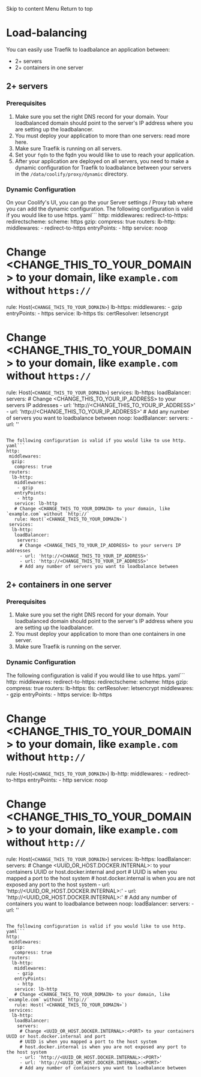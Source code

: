 Skip to content
Menu
Return to top
# Load-balancing ​
You can easily use Traefik to loadbalance an application between:
  * 2+ servers
  * 2+ containers in one server


## 2+ servers ​
### Prerequisites ​
  1. Make sure you set the right DNS record for your domain. Your loadbalanced domain should point to the server's IP address where you are setting up the loadbalancer.
  2. You must deploy your application to more than one servers: read more here.
  3. Make sure Traefik is running on all servers.
  4. Set your `fqdn` to the fqdn you would like to use to reach your application.
  5. After your application are deployed on all servers, you need to make a dynamic configuration for Traefik to loadbalance between your servers in the `/data/coolify/proxy/dynamic` directory.


### Dynamic Configuration ​
On your Coolify's UI, you can go the your Server settings / Proxy tab where you can add the dynamic configuration.
The following configuration is valid if you would like to use https.
yaml```
http:
 middlewares:
  redirect-to-https:
   redirectscheme:
    scheme: https
  gzip:
   compress: true
 routers:
  lb-http:
   middlewares:
    - redirect-to-https
   entryPoints:
    - http
   service: noop
   # Change <CHANGE_THIS_TO_YOUR_DOMAIN> to your domain, like `example.com` without `https://`
   rule: Host(`<CHANGE_THIS_TO_YOUR_DOMAIN>`)
  lb-https:
   middlewares:
    - gzip
   entryPoints:
    - https
   service: lb-https
   tls:
    certResolver: letsencrypt
   # Change <CHANGE_THIS_TO_YOUR_DOMAIN> to your domain, like `example.com` without `https://`
   rule: Host(`<CHANGE_THIS_TO_YOUR_DOMAIN>`)
 services:
  lb-https:
   loadBalancer:
    servers:
     # Change <CHANGE_THIS_TO_YOUR_IP_ADDRESS> to your servers IP addresses
     - url: 'http://<CHANGE_THIS_TO_YOUR_IP_ADDRESS>'
     - url: 'http://<CHANGE_THIS_TO_YOUR_IP_ADDRESS>'
     # Add any number of servers you want to loadbalance between
  noop:
   loadBalancer:
    servers:
     - url: ''
```

The following configuration is valid if you would like to use http.
yaml```
http:
 middlewares:
  gzip:
   compress: true
 routers:
  lb-http:
   middlewares:
    - gzip
   entryPoints:
    - http
   service: lb-http
   # Change <CHANGE_THIS_TO_YOUR_DOMAIN> to your domain, like `example.com` without `http://`
   rule: Host(`<CHANGE_THIS_TO_YOUR_DOMAIN>`)
 services:
  lb-http:
   loadBalancer:
    servers:
     # Change <CHANGE_THIS_TO_YOUR_IP_ADDRESS> to your servers IP addresses
     - url: 'http://<CHANGE_THIS_TO_YOUR_IP_ADDRESS>'
     - url: 'http://<CHANGE_THIS_TO_YOUR_IP_ADDRESS>'
     # Add any number of servers you want to loadbalance between
```

## 2+ containers in one server ​
### Prerequisites ​
  1. Make sure you set the right DNS record for your domain. Your loadbalanced domain should point to the server's IP address where you are setting up the loadbalancer.
  2. You must deploy your application to more than one containers in one server.
  3. Make sure Traefik is running on the server.


### Dynamic Configuration ​
The following configuration is valid if you would like to use https.
yaml```
http:
 middlewares:
  redirect-to-https:
   redirectscheme:
    scheme: https
  gzip:
   compress: true
 routers:
  lb-https:
   tls:
    certResolver: letsencrypt
   middlewares:
    - gzip
   entryPoints:
    - https
   service: lb-https
   # Change <CHANGE_THIS_TO_YOUR_DOMAIN> to your domain, like `example.com` without `http://`
   rule: Host(`<CHANGE_THIS_TO_YOUR_DOMAIN>`)
  lb-http:
   middlewares:
    - redirect-to-https
   entryPoints:
    - http
   service: noop
   # Change <CHANGE_THIS_TO_YOUR_DOMAIN> to your domain, like `example.com` without `http://`
   rule: Host(`<CHANGE_THIS_TO_YOUR_DOMAIN>`)
 services:
  lb-https:
   loadBalancer:
    servers:
     # Change <UUID_OR_HOST.DOCKER.INTERNAL>:<PORT> to your containers UUID or host.docker.internal and port
     # UUID is when you mapped a port to the host system
     # host.docker.internal is when you are not exposed any port to the host system
     - url: 'http://<UUID_OR_HOST.DOCKER.INTERNAL>:<PORT>'
     - url: 'http://<UUID_OR_HOST.DOCKER.INTERNAL>:<PORT>'
     # Add any number of containers you want to loadbalance between
  noop:
   loadBalancer:
    servers:
     - url: ''
```

The following configuration is valid if you would like to use http.
yaml```
http:
 middlewares:
  gzip:
   compress: true
 routers:
  lb-http:
   middlewares:
    - gzip
   entryPoints:
    - http
   service: lb-http
   # Change <CHANGE_THIS_TO_YOUR_DOMAIN> to your domain, like `example.com` without `http://`
   rule: Host(`<CHANGE_THIS_TO_YOUR_DOMAIN>`)
 services:
  lb-http:
   loadBalancer:
    servers:
     # Change <UUID_OR_HOST.DOCKER.INTERNAL>:<PORT> to your containers UUID or host.docker.internal and port
     # UUID is when you mapped a port to the host system
     # host.docker.internal is when you are not exposed any port to the host system
     - url: 'http://<UUID_OR_HOST.DOCKER.INTERNAL>:<PORT>'
     - url: 'http://<UUID_OR_HOST.DOCKER.INTERNAL>:<PORT>'
     # Add any number of containers you want to loadbalance between
```

